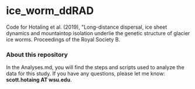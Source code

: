 # ice_worm_ddRAD
Code for Hotaling et al. (2019), "Long-distance dispersal, ice sheet dynamics and mountaintop isolation underlie the genetic structure of glacier ice worms. Proceedings of the Royal Society B. 

### About this repository
In the Analyses.md, you will find the steps and scripts used to analyze the data for this study. If you have any questions, please let me know: **scott.hotaing AT wsu.edu**.
